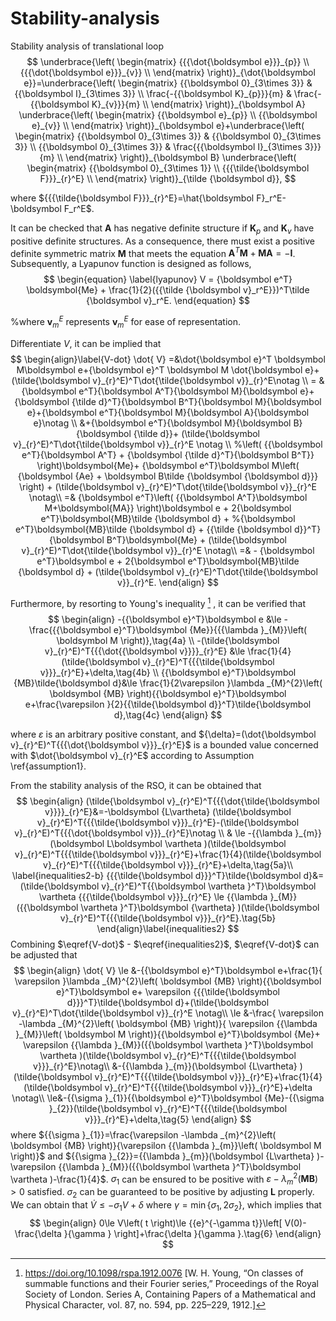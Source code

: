 # Stability-analysis
Stability analysis of translational loop
$$
    \underbrace{\left( \begin{matrix}
   {{{\dot{\boldsymbol e}}}_{p}}  \\
   {{{\dot{\boldsymbol e}}}_{v}}  \\
\end{matrix} \right)}_{\dot{\boldsymbol e}}=\underbrace{\left( \begin{matrix}
   {{\boldsymbol 0}_{3\times 3}} & {{\boldsymbol I}_{3\times 3}}  \\
   \frac{-{{\boldsymbol K}_{p}}}{m} & \frac{-{{\boldsymbol K}_{v}}}{m}  \\
\end{matrix} \right)}_{\boldsymbol A} \underbrace{\left( \begin{matrix}
   {{\boldsymbol e}_{p}}  \\
   {{\boldsymbol e}_{v}}  \\
\end{matrix} \right)}_{\boldsymbol e}+\underbrace{\left( \begin{matrix}
   {{\boldsymbol 0}_{3\times 3}} & {{\boldsymbol 0}_{3\times 3}}  \\
   {{\boldsymbol 0}_{3\times 3}} & \frac{{{\boldsymbol I}_{3\times 3}}}{m}  \\
\end{matrix} \right)}_{\boldsymbol B} \underbrace{\left( \begin{matrix}
   {{\boldsymbol 0}_{3\times 1}}  \\
   {{{\tilde{\boldsymbol F}}}_{r}^E}  \\
\end{matrix} \right)}_{\tilde {\boldsymbol d}},
$$


where ${{{\tilde{\boldsymbol F}}}_{r}^E}=\hat{\boldsymbol F}_r^E-\boldsymbol F_r^E$.

It can be checked that $\boldsymbol A$ has negative definite structure if $\boldsymbol K_p$ and $\boldsymbol K_v$ have positive definite structures. As a consequence, there must exist a positive definite symmetric matrix $\boldsymbol M$ that meets the equation $\boldsymbol A^T \boldsymbol M+\boldsymbol M \boldsymbol A=-\boldsymbol I$. Subsequently, a Lyapunov function is designed as follows,
$$
\begin{equation} \label{lyapunov}
     V = {\boldsymbol e^T} \boldsymbol{Me} + \frac{1}{2}({{\tilde {\boldsymbol v}_r^E}})^T\tilde {\boldsymbol v}_r^E.
\end{equation}
$$

%where $\boldsymbol v_m^E$ represents  $\boldsymbol v_m^E$ for ease of representation.

Differentiate $V$, it can be implied that 
$$
\begin{align}\label{V-dot}
  \dot{ V} =&\dot{\boldsymbol e}^T \boldsymbol M\boldsymbol e+{\boldsymbol e}^T \boldsymbol M \dot{\boldsymbol e}+(\tilde{\boldsymbol v}_{r}^E)^T\dot{\tilde{\boldsymbol v}}_{r}^E\notag \\
  = &{\boldsymbol e^T}{\boldsymbol A^T}{\boldsymbol M}{\boldsymbol e}+{\boldsymbol {\tilde d}^T}{\boldsymbol B^T}{\boldsymbol M}{\boldsymbol e}+{\boldsymbol e^T}{\boldsymbol M}{\boldsymbol A}{\boldsymbol e}\notag \\
  &+{\boldsymbol e^T}{\boldsymbol M}{\boldsymbol B}{\boldsymbol {\tilde d}}+ (\tilde{\boldsymbol v}_{r}^E)^T\dot{\tilde{\boldsymbol v}}_{r}^E \notag \\
  %\left( {{\boldsymbol e^T}{\boldsymbol A^T} + {\boldsymbol {\tilde d}^T}{\boldsymbol B^T}} \right)\boldsymbol{Me}+ {\boldsymbol e^T}\boldsymbol M\left( {\boldsymbol {Ae} + \boldsymbol B\tilde {\boldsymbol {\boldsymbol d}}} \right)  + (\tilde{\boldsymbol v}_{r}^E)^T\dot{\tilde{\boldsymbol v}}_{r}^E \notag\\
 =& {\boldsymbol e^T}\left( {{\boldsymbol A^T}\boldsymbol M+\boldsymbol{MA}} \right)\boldsymbol e + 2{\boldsymbol e^T}\boldsymbol{MB}\tilde {\boldsymbol d} +
 %{\boldsymbol e^T}\boldsymbol{MB}\tilde {\boldsymbol d} + {{\tilde {\boldsymbol d}}^T}{\boldsymbol B^T}\boldsymbol{Me} + 
 (\tilde{\boldsymbol v}_{r}^E)^T\dot{\tilde{\boldsymbol v}}_{r}^E \notag\\
 =&  - {\boldsymbol e^T}\boldsymbol e + 2{\boldsymbol e^T}\boldsymbol{MB}\tilde {\boldsymbol d} + (\tilde{\boldsymbol v}_{r}^E)^T\dot{\tilde{\boldsymbol v}}_{r}^E.
\end{align}
$$

Furthermore, by resorting to Young's inequality [^1] , it can be verified that 
$$
\begin{align}
        -{{\boldsymbol e}^T}\boldsymbol e &\le -\frac{{{\boldsymbol e}^T}\boldsymbol {Me}}{{{\lambda }_{M}}\left( \boldsymbol M \right)},\tag{4a} \\
        -(\tilde{\boldsymbol v}_{r}^E)^T{{{\dot{{\boldsymbol v}}}}_{r}^E} &\le \frac{1}{4}(\tilde{\boldsymbol v}_{r}^E)^T{{{\tilde{\boldsymbol v}}}_{r}^E}+\delta,\tag{4b} \\
        {{\boldsymbol e}^T}\boldsymbol {MB}\tilde{\boldsymbol d}&\le \frac{1}{2\varepsilon }\lambda _{M}^{2}\left( \boldsymbol {MB} \right){{\boldsymbol e}^T}\boldsymbol e+\frac{\varepsilon }{2}{{\tilde{\boldsymbol d}}^T}\tilde{\boldsymbol d},\tag{4c}
    \end{align}
$$

where  $\varepsilon$ is an arbitrary positive constant, and ${\delta}=(\dot{\boldsymbol v}_{r}^E)^T{{{\dot{\boldsymbol v}}}_{r}^E}$  is a bounded value concerned with $\dot{\boldsymbol v}_{r}^E$ according to Assumption \ref{assumption1}.

From the stability analysis of the RSO, it can be obtained that 
$$
\begin{align} 
   (\tilde{\boldsymbol v}_{r}^E)^T{{{\dot{\tilde{\boldsymbol v}}}}_{r}^E}&=-\boldsymbol {L\vartheta} (\tilde{\boldsymbol v}_{r}^E)^T{{{\tilde{\boldsymbol v}}}_{r}^E}-(\tilde{\boldsymbol v}_{r}^E)^T{{{\dot{\boldsymbol v}}}_{r}^E}\notag \\ 
 & \le -{{\lambda }_{m}}(\boldsymbol L\boldsymbol \vartheta )(\tilde{\boldsymbol v}_{r}^E)^T{{{\tilde{\boldsymbol v}}}_{r}^E}+\frac{1}{4}(\tilde{\boldsymbol v}_{r}^E)^T{{{\tilde{\boldsymbol v}}}_{r}^E}+\delta,\tag{5a}\\
  \label{inequalities2-b} {{{\tilde{\boldsymbol d}}}^T}\tilde{\boldsymbol d}&=(\tilde{\boldsymbol v}_{r}^E)^T{{\boldsymbol \vartheta }^T}\boldsymbol \vartheta {{{\tilde{\boldsymbol v}}}_{r}^E} \le {{\lambda }_{M}}({{\boldsymbol \vartheta }^T}\boldsymbol {\vartheta} )(\tilde{\boldsymbol v}_{r}^E)^T{{{\tilde{\boldsymbol v}}}_{r}^E}.\tag{5b}
 \end{align}\label{inequalities2}
$$
Combining $\eqref{V-dot}$ - $\eqref{inequalities2}$, $\eqref{V-dot}$ can be adjusted that
$$
\begin{align}
\dot{ V} \le &-{{\boldsymbol e}^T}\boldsymbol e+\frac{1}{ \varepsilon }\lambda _{M}^{2}\left( \boldsymbol {MB} \right){{\boldsymbol e}^T}\boldsymbol e+ \varepsilon {{{\tilde{\boldsymbol d}}}^T}\tilde{\boldsymbol d}+(\tilde{\boldsymbol v}_{r}^E)^T\dot{\tilde{\boldsymbol v}}_{r}^E \notag\\
 \le &-\frac{ \varepsilon -\lambda _{M}^{2}\left( \boldsymbol {MB} \right)}{ \varepsilon {{\lambda }_{M}}\left( \boldsymbol M \right)}{{\boldsymbol e}^T}\boldsymbol {Me}+ \varepsilon {{\lambda }_{M}}({{\boldsymbol \vartheta }^T}\boldsymbol \vartheta )(\tilde{\boldsymbol v}_{r}^E)^T{{{\tilde{\boldsymbol v}}}_{r}^E}\notag\\
&-{{\lambda }_{m}}(\boldsymbol {L\vartheta} )(\tilde{\boldsymbol v}_{r}^E)^T{{{\tilde{\boldsymbol v}}}_{r}^E}+\frac{1}{4}(\tilde{\boldsymbol v}_{r}^E)^T{{{\tilde{\boldsymbol v}}}_{r}^E}+\delta \notag\\
  \le&-{{\sigma }_{1}}{{\boldsymbol e}^T}\boldsymbol {Me}-{{\sigma }_{2}}(\tilde{\boldsymbol v}_{r}^E)^T{{{\tilde{\boldsymbol v}}}_{r}^E}+\delta,\tag{5}
\end{align}
$$
where ${{\sigma }_{1}}=\frac{\varepsilon -\lambda _{m}^{2}\left( \boldsymbol {MB} \right)}{\varepsilon {{\lambda }_{m}}\left( \boldsymbol M \right)}$ and ${{\sigma }_{2}}={{\lambda }_{m}}(\boldsymbol {L\vartheta} )-\varepsilon {{\lambda }_{M}}({{\boldsymbol \vartheta }^T}\boldsymbol \vartheta )-\frac{1}{4}$. $\sigma_1$ can be ensured to be positive with $\varepsilon -\lambda _{m}^{2}\left( \boldsymbol {MB} \right)>0$ satisfied. $\sigma_2$ can be guaranteed to be positive by adjusting $\boldsymbol L$ properly.
We can obtain that $\dot{V} \le -\sigma_1V+\delta$ where $\gamma =\min \left\{ {{\sigma }_{1}},2{{\sigma }_{2}} \right\}$, which implies that
$$
\begin{align}
 0\le V\left( t \right)\le {{e}^{-\gamma t}}\left[ V(0)-\frac{\delta }{\gamma } \right]+\frac{\delta }{\gamma }.\tag{6}
 \end{align}
$$



[^1]: https://doi.org/10.1098/rspa.1912.0076 [W. H. Young, “On classes of summable functions and their Fourier series,” Proceedings of the Royal Society of London. Series A, Containing Papers of a Mathematical and Physical Character, vol. 87, no. 594, pp. 225–229, 1912.] 


